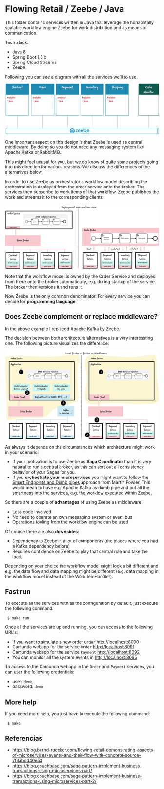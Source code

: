 # Flowing Retail / Zeebe / Java

This folder contains services written in Java that leverage the horizontally scalable workflow engine Zeebe for work distribution and as means of communication.

Tech stack:

 * Java 8
 * Spring Boot 1.5.x
 * Spring Cloud Streams
 * Zeebe

 Following you can see a diagram with all the services we'll to use.

![Microservices](./docs/zeebe-services.png)

One important aspect on this design is that Zeebe is used as central middleware. By doing so you do not need any messaging system like Apache Kafka or RabbitMQ.

This might feel unusal for you, but we do know of quite some projects going into this direction for various reasons. We discuss the differences of the alternatives below.

In order to use Zeebe as orchestrator a workflow model describing the orchestration is deployed from the order service onto the broker. The services then subscribe to work items of that workflow. Zeebe publishes the work and streams it to the corresponding clients:

![Example](./docs/zeebe-example.png)

Note that the workflow model is owned by the Order Service and deployed from there onto the broker automatically, e.g. during startup of the service. The broker then versions it and runs it.

Now Zeebe is the only common denominator. For every service you can decide for **programming language**.

## Does Zeebe complement or replace middleware?

In the above example I replaced Apache Kafka by Zeebe.

The decision between both architecture alternatives is a very interessting one. The following picture visualizes the difference:

![Alternatives](./docs/zeebe-broker-alternatives.png)

As always it depends on the circumstences which architecture might work in your scenario:

 * If your motivation is to use Zeebe as **Saga Coordinator** than it is very natural to run a central broker, as this can sort out all consistency behavior of your Sagas for you.
 * If you **orchestrate your microservices** you might want to follow the [Smart Endpoints and Dumb pipes](https://martinfowler.com/articles/microservices.html#SmartEndpointsAndDumbPipes) approach from Martin Fowler. This would mean to have e.g. Apache Kafka as dumb pipe and put all the smartness into the services, e.g. the worklow executed within Zeebe.

So there are a couple of **advantages** of using Zeebe as middleware:

 * Less code involved
 * No need to operate an own messaging system or event bus
 * Operations tooling from the workflow engine can be used

Of course there are also **downsides**:

 * Dependency to Zeebe in a lot of components (the places where you had a Kafka dependency before)
 * Requires confidence on Zeebe to play that central role and take the load.

Depending on your choice the workflow model might look a bit different and e.g. the data flow and data mapping might be different (e.g. data mapping in the workflow model instead of the WorkItemHandler).

## Fast run

To execute all the services with all the configuration by default, just execute the following command.

```
 $ make run
```

Once all the services are up and running, you can access to the following URL's:

 * If you want to simulate a new order `Order` [http://localhost:8090](http://localhost:8090)
 * Camunda webapp for the service `Order` [http://localhost:8091](http://localhost:8091)
 * Camunda webapp for the service `Payment` [http://localhost:8092](http://localhost:8092)
 * You can monitor all the system events in  [http://localhost:8095](http://localhost:8095)

To access to the Camunda webapp in the `Order` and `Payment` services, you can user the following credentials:

 * user: `demo`
 * password: `demo`

## More help

If you need more help, you just have to execute the following command:

```
 $ make
```

## Referencias

 * https://blog.bernd-ruecker.com/flowing-retail-demonstrating-aspects-of-microservices-events-and-their-flow-with-concrete-source-7f3abdd40e53
 * https://blog.couchbase.com/saga-pattern-implement-business-transactions-using-microservices-part/
 * https://blog.couchbase.com/saga-pattern-implement-business-transactions-using-microservices-part-2/
